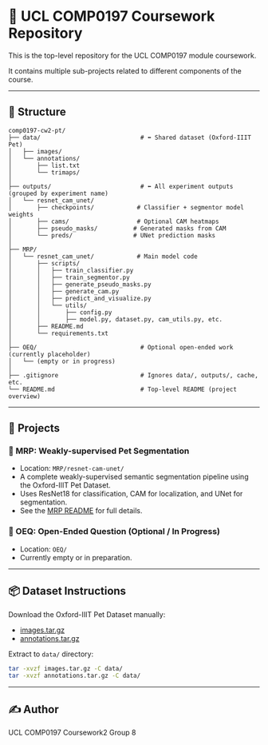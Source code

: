 
# 📁 UCL COMP0197 Coursework Repository

This is the top-level repository for the UCL COMP0197 module coursework.

It contains multiple sub-projects related to different components of the course.

---

## 📂 Structure

```
comp0197-cw2-pt/
├── data/                            # ⬅️ Shared dataset (Oxford-IIIT Pet)
│   ├── images/
│   └── annotations/
│       ├── list.txt
│       └── trimaps/
│
├── outputs/                         # ⬅️ All experiment outputs (grouped by experiment name)
│   └── resnet_cam_unet/
│       ├── checkpoints/            # Classifier + segmentor model weights
│       ├── cams/                   # Optional CAM heatmaps
│       ├── pseudo_masks/          # Generated masks from CAM
│       └── preds/                 # UNet prediction masks
│
├── MRP/
│   └── resnet_cam_unet/            # Main model code
│       ├── scripts/
│       │   ├── train_classifier.py
│       │   ├── train_segmentor.py
│       │   ├── generate_pseudo_masks.py
│       │   ├── generate_cam.py
│       │   ├── predict_and_visualize.py
│       │   └── utils/
│       │       ├── config.py
│       │       ├── model.py, dataset.py, cam_utils.py, etc.
│       ├── README.md
│       └── requirements.txt
│
├── OEQ/                             # Optional open-ended work (currently placeholder)
│   └── (empty or in progress)
│
├── .gitignore                       # Ignores data/, outputs/, cache, etc.
└── README.md                        # Top-level README (project overview)
```

---

## 📌 Projects

### 🧠 MRP: Weakly-supervised Pet Segmentation

- Location: `MRP/resnet-cam-unet/`
- A complete weakly-supervised semantic segmentation pipeline using the Oxford-IIIT Pet Dataset.
- Uses ResNet18 for classification, CAM for localization, and UNet for segmentation.
- See the [MRP README](MRP/resnet_cam_unet/README.md) for full details.

### 🧪 OEQ: Open-Ended Question (Optional / In Progress)

- Location: `OEQ/`
- Currently empty or in preparation.

---

## 📦 Dataset Instructions

Download the Oxford-IIIT Pet Dataset manually:

- [images.tar.gz](https://thor.robots.ox.ac.uk/~vgg/data/pets/images.tar.gz)
- [annotations.tar.gz](https://thor.robots.ox.ac.uk/~vgg/data/pets/annotations.tar.gz)

Extract to `data/` directory:

```bash
tar -xvzf images.tar.gz -C data/
tar -xvzf annotations.tar.gz -C data/
```
---

## ✍️ Author

UCL COMP0197 Coursework2 Group 8
